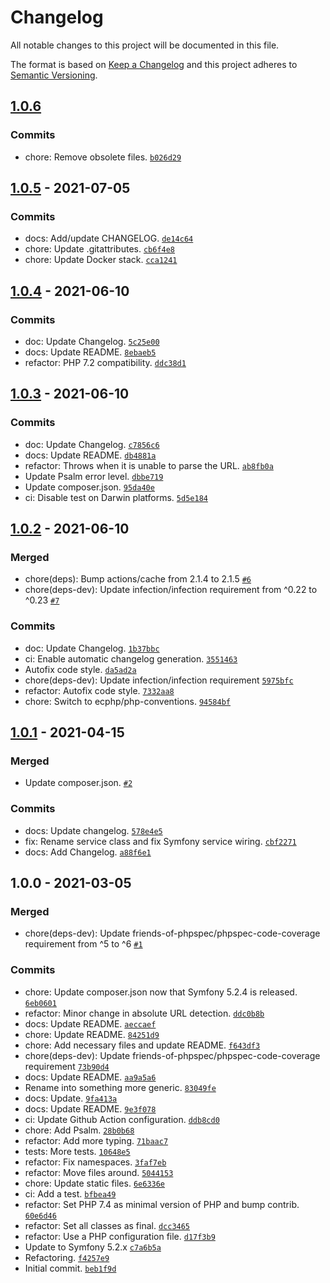 # Changelog

All notable changes to this project will be documented in this file.

The format is based on [Keep a Changelog](https://keepachangelog.com/en/1.0.0/)
and this project adheres to [Semantic Versioning](https://semver.org/spec/v2.0.0.html).

## [1.0.6](https://github.com/ecphp/reverse-proxy-helper-bundle/compare/1.0.5...1.0.6)

### Commits

- chore: Remove obsolete files. [`b026d29`](https://github.com/ecphp/reverse-proxy-helper-bundle/commit/b026d2959aa20ba186046afcee89b05a3444a7fb)

## [1.0.5](https://github.com/ecphp/reverse-proxy-helper-bundle/compare/1.0.4...1.0.5) - 2021-07-05

### Commits

- docs: Add/update CHANGELOG. [`de14c64`](https://github.com/ecphp/reverse-proxy-helper-bundle/commit/de14c6445fc2dd9762637a0c17de3f6b89584c0b)
- chore: Update .gitattributes. [`cb6f4e8`](https://github.com/ecphp/reverse-proxy-helper-bundle/commit/cb6f4e8773e80caf79851102c26a25fe89476947)
- chore: Update Docker stack. [`cca1241`](https://github.com/ecphp/reverse-proxy-helper-bundle/commit/cca1241175507a9c87b5854f51b7ef074b5b1744)

## [1.0.4](https://github.com/ecphp/reverse-proxy-helper-bundle/compare/1.0.3...1.0.4) - 2021-06-10

### Commits

- doc: Update Changelog. [`5c25e00`](https://github.com/ecphp/reverse-proxy-helper-bundle/commit/5c25e0061f4a9e0f330f71ec343eb9e29d450d08)
- docs: Update README. [`8ebaeb5`](https://github.com/ecphp/reverse-proxy-helper-bundle/commit/8ebaeb56d9d0c307983b8efa8141c0e034c5f717)
- refactor: PHP 7.2 compatibility. [`ddc38d1`](https://github.com/ecphp/reverse-proxy-helper-bundle/commit/ddc38d138dbf09f9d9c7e6f5e1ec5953f05fd231)

## [1.0.3](https://github.com/ecphp/reverse-proxy-helper-bundle/compare/1.0.2...1.0.3) - 2021-06-10

### Commits

- doc: Update Changelog. [`c7856c6`](https://github.com/ecphp/reverse-proxy-helper-bundle/commit/c7856c6b8457fc8629bee5d2c0c620761f92b576)
- docs: Update README. [`db4881a`](https://github.com/ecphp/reverse-proxy-helper-bundle/commit/db4881ae005daa9bbe4d4cefca26e3aef1f189f9)
- refactor: Throws when it is unable to parse the URL. [`ab8fb0a`](https://github.com/ecphp/reverse-proxy-helper-bundle/commit/ab8fb0a7546af5ac915992241254d03a2ea5601e)
- Update Psalm error level. [`dbbe719`](https://github.com/ecphp/reverse-proxy-helper-bundle/commit/dbbe719fae229196114742e577afcfd9db7c4254)
- Update composer.json. [`95da40e`](https://github.com/ecphp/reverse-proxy-helper-bundle/commit/95da40ed7c92bd83ab59269135bbeebf55095d3d)
- ci: Disable test on Darwin platforms. [`5d5e184`](https://github.com/ecphp/reverse-proxy-helper-bundle/commit/5d5e1848f890984dfd90e649275feb50fbae77a3)

## [1.0.2](https://github.com/ecphp/reverse-proxy-helper-bundle/compare/1.0.1...1.0.2) - 2021-06-10

### Merged

- chore(deps): Bump actions/cache from 2.1.4 to 2.1.5 [`#6`](https://github.com/ecphp/reverse-proxy-helper-bundle/pull/6)
- chore(deps-dev): Update infection/infection requirement from ^0.22 to ^0.23 [`#7`](https://github.com/ecphp/reverse-proxy-helper-bundle/pull/7)

### Commits

- doc: Update Changelog. [`1b37bbc`](https://github.com/ecphp/reverse-proxy-helper-bundle/commit/1b37bbc380c734da183eac58a34e96b8ac1a5c5c)
- ci: Enable automatic changelog generation. [`3551463`](https://github.com/ecphp/reverse-proxy-helper-bundle/commit/3551463b53c38ca4188a709e3d8819fc2be4fec5)
- Autofix code style. [`da5ad2a`](https://github.com/ecphp/reverse-proxy-helper-bundle/commit/da5ad2a0d6a423c16ed4ed6b41602deed75716e0)
- chore(deps-dev): Update infection/infection requirement [`5975bfc`](https://github.com/ecphp/reverse-proxy-helper-bundle/commit/5975bfc3d832a6f0ccfe9e273de1ec17b79e853d)
- refactor: Autofix code style. [`7332aa8`](https://github.com/ecphp/reverse-proxy-helper-bundle/commit/7332aa850aa4274208639fe499583ed0109016a7)
- chore: Switch to ecphp/php-conventions. [`94584bf`](https://github.com/ecphp/reverse-proxy-helper-bundle/commit/94584bfe73e0c053ada54db3cdfec1efa7b810a9)

## [1.0.1](https://github.com/ecphp/reverse-proxy-helper-bundle/compare/1.0.0...1.0.1) - 2021-04-15

### Merged

- Update composer.json. [`#2`](https://github.com/ecphp/reverse-proxy-helper-bundle/pull/2)

### Commits

- docs: Update changelog. [`578e4e5`](https://github.com/ecphp/reverse-proxy-helper-bundle/commit/578e4e5432f0d740a3af7c3eadc4158da5144cb0)
- fix: Rename service class and fix Symfony service wiring. [`cbf2271`](https://github.com/ecphp/reverse-proxy-helper-bundle/commit/cbf22713dc7a1363abdca8b297904ddc5dd16078)
- docs: Add Changelog. [`a88f6e1`](https://github.com/ecphp/reverse-proxy-helper-bundle/commit/a88f6e15d3293f6896d33dd4fe9538f6a8b9c288)

## 1.0.0 - 2021-03-05

### Merged

- chore(deps-dev): Update friends-of-phpspec/phpspec-code-coverage requirement from ^5 to ^6 [`#1`](https://github.com/ecphp/reverse-proxy-helper-bundle/pull/1)

### Commits

- chore: Update composer.json now that Symfony 5.2.4 is released. [`6eb0601`](https://github.com/ecphp/reverse-proxy-helper-bundle/commit/6eb0601a24a161b9dcee474544bd0e3fdfb6b576)
- refactor: Minor change in absolute URL detection. [`ddc0b8b`](https://github.com/ecphp/reverse-proxy-helper-bundle/commit/ddc0b8b5298c94cded4eb918eac2cf9d569888b8)
- docs: Update README. [`aeccaef`](https://github.com/ecphp/reverse-proxy-helper-bundle/commit/aeccaeff6703a60fb707e55de8a3b4ca9b6c25b2)
- chore: Update README. [`84251d9`](https://github.com/ecphp/reverse-proxy-helper-bundle/commit/84251d991e38c6304339178c0c094275aaaeee3f)
- chore: Add necessary files and update README. [`f643df3`](https://github.com/ecphp/reverse-proxy-helper-bundle/commit/f643df380f4edbc35f9e1e36b186a87cb5f21d27)
- chore(deps-dev): Update friends-of-phpspec/phpspec-code-coverage requirement [`73b90d4`](https://github.com/ecphp/reverse-proxy-helper-bundle/commit/73b90d4447aaef028bcfb763a88a17c1e7a990ee)
- docs: Update README. [`aa9a5a6`](https://github.com/ecphp/reverse-proxy-helper-bundle/commit/aa9a5a68ef2a27e705b813d25d2f8f27badbbc89)
- Rename into something more generic. [`83049fe`](https://github.com/ecphp/reverse-proxy-helper-bundle/commit/83049fe3db7936c7f528945a10dd4a081f4b6aa8)
- docs: Update. [`9fa413a`](https://github.com/ecphp/reverse-proxy-helper-bundle/commit/9fa413a07551f3cb9cfb0e9a86cbcbd68f989401)
- docs: Update README. [`9e3f078`](https://github.com/ecphp/reverse-proxy-helper-bundle/commit/9e3f078a7dd97eacda2c8c35ec3324d16115d554)
- ci: Update Github Action configuration. [`ddb8cd0`](https://github.com/ecphp/reverse-proxy-helper-bundle/commit/ddb8cd00ba85a2fe6167afe00884bb94a37d8cdc)
- chore: Add Psalm. [`28b0b68`](https://github.com/ecphp/reverse-proxy-helper-bundle/commit/28b0b681bda0b4974ed5566401c08b61f19f50b6)
- refactor: Add more typing. [`71baac7`](https://github.com/ecphp/reverse-proxy-helper-bundle/commit/71baac76e7939ad71489091a2d43f0cc0146451b)
- tests: More tests. [`10648e5`](https://github.com/ecphp/reverse-proxy-helper-bundle/commit/10648e55ab5cd05435129ac2a8701c4e8138b016)
- refactor: Fix namespaces. [`3faf7eb`](https://github.com/ecphp/reverse-proxy-helper-bundle/commit/3faf7eb79076a3221b7b5dc2d553d96a06660981)
- refactor: Move files around. [`5044153`](https://github.com/ecphp/reverse-proxy-helper-bundle/commit/5044153cd58938f3f1b0f96d47f837e4a478a073)
- chore: Update static files. [`6e6336e`](https://github.com/ecphp/reverse-proxy-helper-bundle/commit/6e6336e872f80ecb304fbcc239a8290a3f30e22c)
- ci: Add a test. [`bfbea49`](https://github.com/ecphp/reverse-proxy-helper-bundle/commit/bfbea49f34e638bf71a65babf000d55bf8da9eab)
- refactor: Set PHP 7.4 as minimal version of PHP and bump contrib. [`60e6d46`](https://github.com/ecphp/reverse-proxy-helper-bundle/commit/60e6d464c7fd1c8b74d9d67024777c169976e381)
- refactor: Set all classes as final. [`dcc3465`](https://github.com/ecphp/reverse-proxy-helper-bundle/commit/dcc3465143acc0cf9b8bc8a5413d417fe5ee1255)
- refactor: Use a PHP configuration file. [`d17f3b9`](https://github.com/ecphp/reverse-proxy-helper-bundle/commit/d17f3b98c1b1939da7bb7cb1d27f55321db891ec)
- Update to Symfony 5.2.x [`c7a6b5a`](https://github.com/ecphp/reverse-proxy-helper-bundle/commit/c7a6b5a46ff416ab290fa853d1a2cfe7c5bd3d8e)
- Refactoring. [`f4257e9`](https://github.com/ecphp/reverse-proxy-helper-bundle/commit/f4257e90bdac3dd481420d1bf049079a63ada493)
- Initial commit. [`beb1f9d`](https://github.com/ecphp/reverse-proxy-helper-bundle/commit/beb1f9d24f26baaaabf2c972b53709a5204f4218)
